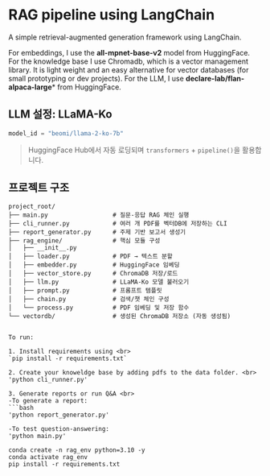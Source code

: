 # RAG pipeline using LangChain

A simple retrieval-augmented generation framework using LangChain.

For embeddings, I use the **all-mpnet-base-v2** model from HuggingFace.
For the knowledge base I use Chromadb, which is a vector management library. It is light weight and an easy alternative for vector databases (for small prototyping or dev projects).
For the LLM, I use **declare-lab/flan-alpaca-large*** from HuggingFace.

## LLM 설정: LLaMA-Ko
```python
model_id = "beomi/llama-2-ko-7b"
```
> HuggingFace Hub에서 자동 로딩되며 `transformers` + `pipeline()`을 활용합니다.


## 프로젝트 구조

```
project_root/
├── main.py                  # 질문-응답 RAG 체인 실행
├── cli_runner.py            # 여러 개 PDF를 벡터DB에 저장하는 CLI
├── report_generator.py      # 주제 기반 보고서 생성기
├── rag_engine/              # 핵심 모듈 구성
│   ├── __init__.py
│   ├── loader.py            # PDF → 텍스트 분할
│   ├── embedder.py          # HuggingFace 임베딩
│   ├── vector_store.py      # ChromaDB 저장/로드
│   ├── llm.py               # LLaMA-Ko 모델 불러오기
│   ├── prompt.py            # 프롬프트 템플릿
│   ├── chain.py             # 검색/챗 체인 구성
│   └── process.py           # PDF 임베딩 및 저장 함수
└── vectordb/                # 생성된 ChromaDB 저장소 (자동 생성됨)


To run:

1. Install requirements using <br>
`pip install -r requirements.txt`

2. Create your knoweldge base by adding pdfs to the data folder. <br>
'python cli_runner.py'

3. Generate reports or run Q&A <br>
-To generate a report:
```bash
'python report_generator.py'

-To test question-answering:
'python main.py'

conda create -n rag_env python=3.10 -y
conda activate rag_env
pip install -r requirements.txt
